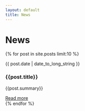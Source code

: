 ```yaml
---
layout: default
title: News
---
```


# News
{% for post in site.posts limit:10 %}
<div class="row-fluid marketing news-row">
	    <div class="span2">
		    <p class="text-left">{{ post.date | date_to_long_string }}</p>
	    </div>
	    <div class="span10">
            <h3>{{post.title}}</h3>
            <p>{{post.summary}}</p>
			<a href="{{ site.baseurl }}{{post.url}}">Read more</a>
        </div>
</div>
{% endfor %}